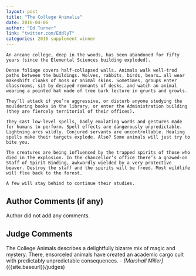 ```yaml
---
layout: post
title: "The College Animalia"
date: 2016-04-06
author: "Ed Turner"
link: "twitter.com/EddlyT"
categories: 2016 supplement winner
---
```

```
An arcane college, deep in the woods, has been abandoned for fifty years (since the Elemental Sciences building exploded).

Dense foliage covers half-collapsed walls. Animals walk well-trod paths between the buildings. Wolves, rabbits, birds, bears… all wear makeshift cloaks of moss or animal skins. Sometimes, groups enter classrooms, sit by decayed remnants of desks, and watch an animal wearing a pointed hat made of tree bark lecture in grunts and growls.

They’ll attack if you’re aggressive, or disturb anyone studying the mouldering books in the library, or enter the Administration building (they are fiercely territorial of their offices).

They cast low-level spells, badly emulating words and gestures made for humans to perform. Spell effects are dangerously unpredictable. Lightning arcs wildly. Conjured servants are uncontrollable. Healing spells make their targets explode. Also? Some animals will just try to bite you.

The creatures are being influenced by the trapped spirits of those who died in the explosion. In the chancellor’s office there’s a gnawed-on Staff of Spirit Binding, awkwardly wielded by a very protective beaver. Destroy the staff and the spirits will be freed. Most wildlife will flee back to the forest.

A few will stay behind to continue their studies.
```
## Author Comments (if any)

Author did not add any comments.

## Judge Comments

The College Animals describes a delightfully bizarre mix of magic and mystery. There, ensorceled animals have created an academic cargo cult with predictably unpredictable consequences. _- [Marshall Miller]_({{site.baseurl}}/judges)
